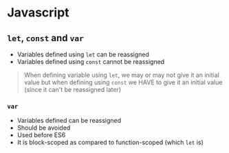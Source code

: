 # Javascript

## ```let```, ```const``` and ```var```

* Variables defined using ```let``` can be reassigned
* Variables defined using ```const``` cannot be reassigned

> When defining variable using ```let```, we may or may not give it an initial value but when defining using ```const``` we HAVE to give it an initial value (since it can't be reassigned later)

### ```var```

* Variables defined can be reassigned
* Should be avoided
* Used before ES6
* It is block-scoped as compared to function-scoped (which ```let``` is)
